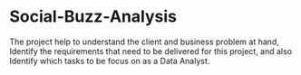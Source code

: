 # Social-Buzz-Analysis
The project help to understand the client and business problem at hand, Identify the requirements that need to be delivered for this project, and also Identify which tasks to be focus on as a Data Analyst.
